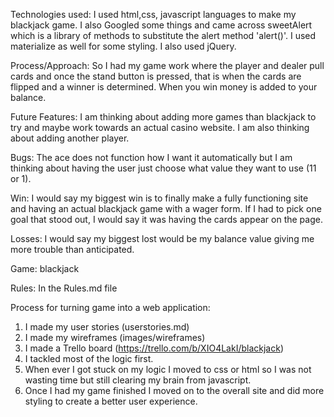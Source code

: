 Technologies used:
I used html,css, javascript languages to make my blackjack game. I also Googled some things and came across
sweetAlert which is a library of methods to substitute the alert method 'alert()'. I used materialize as well
for some styling. I also used jQuery.

Process/Approach:
So I had my game work where the player and dealer pull cards and once the stand button is pressed, that
is when the cards are flipped and a winner is determined. When you win money is added to your balance.

Future Features:
I am thinking about adding more games than blackjack to try and maybe work towards an actual casino website.
I am also thinking about adding another player.

Bugs:
The ace does not function how I want it automatically but I am thinking about having the user just choose
what value they want to use (11 or 1).

Win:
I would say my biggest win is to finally make a fully functioning site and having an actual blackjack game
with a wager form. If I had to pick one goal that stood out, I would say it was having the cards appear on
the page.

Losses:
I would say my biggest lost would be my balance value giving me more trouble than anticipated.

Game:
blackjack

Rules:
In the Rules.md file

Process for turning game into a web application:
1) I made my user stories (userstories.md)
2) I made my wireframes (images/wireframes)
3) I made a Trello board (https://trello.com/b/XIO4LakI/blackjack)
4) I tackled most of the logic first.
5) When ever I got stuck on my logic I moved to css or html so I was not wasting time but still clearing
my brain from javascript.
6) Once I had my game finished I moved on to the overall site and did more styling to create a better
user experience.
